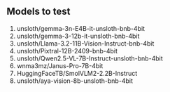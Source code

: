 ## Models to test

[](https://github.com/mtliba/APEX/blob/main/VLM-Guide.md#models-to-test)

1. unsloth/gemma-3n-E4B-it-unsloth-bnb-4bit
2. unsloth/gemma-3-12b-it-unsloth-bnb-4bit
3. unsloth/Llama-3.2-11B-Vision-Instruct-bnb-4bit
4. unsloth/Pixtral-12B-2409-bnb-4bit
5. unsloth/Qwen2.5-VL-7B-Instruct-unsloth-bnb-4bit
6. wnma3mz/Janus-Pro-7B-4bit
7. HuggingFaceTB/SmolVLM2-2.2B-Instruct
8. unsloth/aya-vision-8b-unsloth-bnb-4bit
